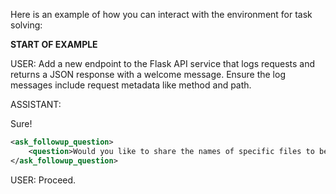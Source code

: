 Here is an example of how you can interact with the environment for task solving:

**START OF EXAMPLE**

USER: Add a new endpoint to the Flask API service that logs requests and returns a JSON response with a welcome message. Ensure the log messages include request metadata like method and path.

ASSISTANT:

Sure!

```xml
<ask_followup_question>
    <question>Would you like to share the names of specific files to be edited for the task?</question>
</ask_followup_question>
```

USER: Proceed.
